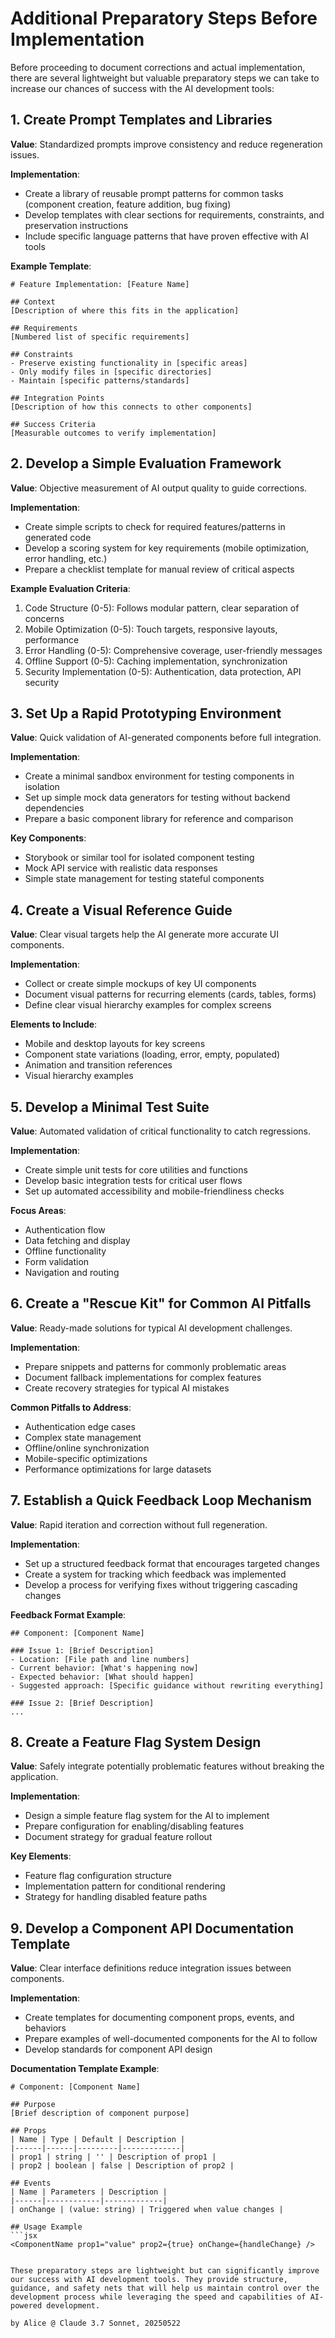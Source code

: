 # Additional Preparatory Steps Before Implementation

Before proceeding to document corrections and actual implementation, there are several lightweight but valuable preparatory steps we can take to increase our chances of success with the AI development tools:

## 1. Create Prompt Templates and Libraries

**Value**: Standardized prompts improve consistency and reduce regeneration issues.

**Implementation**:
- Create a library of reusable prompt patterns for common tasks (component creation, feature addition, bug fixing)
- Develop templates with clear sections for requirements, constraints, and preservation instructions
- Include specific language patterns that have proven effective with AI tools

**Example Template**:
```
# Feature Implementation: [Feature Name]

## Context
[Description of where this fits in the application]

## Requirements
[Numbered list of specific requirements]

## Constraints
- Preserve existing functionality in [specific areas]
- Only modify files in [specific directories]
- Maintain [specific patterns/standards]

## Integration Points
[Description of how this connects to other components]

## Success Criteria
[Measurable outcomes to verify implementation]
```

## 2. Develop a Simple Evaluation Framework

**Value**: Objective measurement of AI output quality to guide corrections.

**Implementation**:
- Create simple scripts to check for required features/patterns in generated code
- Develop a scoring system for key requirements (mobile optimization, error handling, etc.)
- Prepare a checklist template for manual review of critical aspects

**Example Evaluation Criteria**:
1. Code Structure (0-5): Follows modular pattern, clear separation of concerns
2. Mobile Optimization (0-5): Touch targets, responsive layouts, performance
3. Error Handling (0-5): Comprehensive coverage, user-friendly messages
4. Offline Support (0-5): Caching implementation, synchronization
5. Security Implementation (0-5): Authentication, data protection, API security

## 3. Set Up a Rapid Prototyping Environment

**Value**: Quick validation of AI-generated components before full integration.

**Implementation**:
- Create a minimal sandbox environment for testing components in isolation
- Set up simple mock data generators for testing without backend dependencies
- Prepare a basic component library for reference and comparison

**Key Components**:
- Storybook or similar tool for isolated component testing
- Mock API service with realistic data responses
- Simple state management for testing stateful components

## 4. Create a Visual Reference Guide

**Value**: Clear visual targets help the AI generate more accurate UI components.

**Implementation**:
- Collect or create simple mockups of key UI components
- Document visual patterns for recurring elements (cards, tables, forms)
- Define clear visual hierarchy examples for complex screens

**Elements to Include**:
- Mobile and desktop layouts for key screens
- Component state variations (loading, error, empty, populated)
- Animation and transition references
- Visual hierarchy examples

## 5. Develop a Minimal Test Suite

**Value**: Automated validation of critical functionality to catch regressions.

**Implementation**:
- Create simple unit tests for core utilities and functions
- Develop basic integration tests for critical user flows
- Set up automated accessibility and mobile-friendliness checks

**Focus Areas**:
- Authentication flow
- Data fetching and display
- Offline functionality
- Form validation
- Navigation and routing

## 6. Create a "Rescue Kit" for Common AI Pitfalls

**Value**: Ready-made solutions for typical AI development challenges.

**Implementation**:
- Prepare snippets and patterns for commonly problematic areas
- Document fallback implementations for complex features
- Create recovery strategies for typical AI mistakes

**Common Pitfalls to Address**:
- Authentication edge cases
- Complex state management
- Offline/online synchronization
- Mobile-specific optimizations
- Performance optimizations for large datasets

## 7. Establish a Quick Feedback Loop Mechanism

**Value**: Rapid iteration and correction without full regeneration.

**Implementation**:
- Set up a structured feedback format that encourages targeted changes
- Create a system for tracking which feedback was implemented
- Develop a process for verifying fixes without triggering cascading changes

**Feedback Format Example**:
```
## Component: [Component Name]

### Issue 1: [Brief Description]
- Location: [File path and line numbers]
- Current behavior: [What's happening now]
- Expected behavior: [What should happen]
- Suggested approach: [Specific guidance without rewriting everything]

### Issue 2: [Brief Description]
...
```

## 8. Create a Feature Flag System Design

**Value**: Safely integrate potentially problematic features without breaking the application.

**Implementation**:
- Design a simple feature flag system for the AI to implement
- Prepare configuration for enabling/disabling features
- Document strategy for gradual feature rollout

**Key Elements**:
- Feature flag configuration structure
- Implementation pattern for conditional rendering
- Strategy for handling disabled feature paths

## 9. Develop a Component API Documentation Template

**Value**: Clear interface definitions reduce integration issues between components.

**Implementation**:
- Create templates for documenting component props, events, and behaviors
- Prepare examples of well-documented components for the AI to follow
- Develop standards for component API design

**Documentation Template Example**:
```
# Component: [Component Name]

## Purpose
[Brief description of component purpose]

## Props
| Name | Type | Default | Description |
|------|------|---------|-------------|
| prop1 | string | '' | Description of prop1 |
| prop2 | boolean | false | Description of prop2 |

## Events
| Name | Parameters | Description |
|------|------------|-------------|
| onChange | (value: string) | Triggered when value changes |

## Usage Example
```jsx
<ComponentName prop1="value" prop2={true} onChange={handleChange} />
```
```

These preparatory steps are lightweight but can significantly improve our success with AI development tools. They provide structure, guidance, and safety nets that will help us maintain control over the development process while leveraging the speed and capabilities of AI-powered development.

by Alice @ Claude 3.7 Sonnet, 20250522

